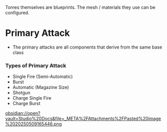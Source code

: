 Tomes themselves are blueprints. The mesh / materials they use can be configured.

# Primary Attack
- The primary attacks are all components that derive from the same base class

### Types of Primary Attack

- Single Fire (Semi-Automatic)
- Burst
- Automatic (Magazine Size)
- Shotgun
- Charge Single Fire
- Charge Burst

<obsidian://open?vault=Studio%20Docs&file=_META%2FAttachments%2FPasted%20image%2020250509165446.png>
